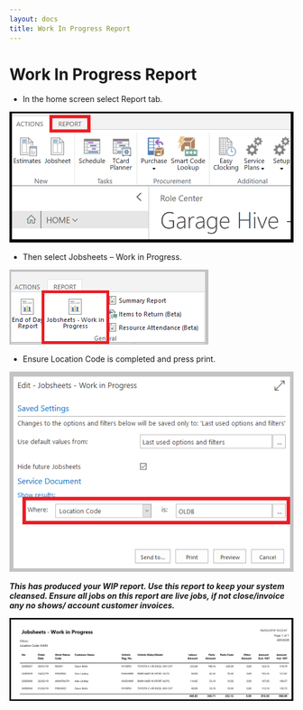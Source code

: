 ```yaml
---
layout: docs
title: Work In Progress Report 
---
```


#   Work In Progress Report 

*   In the home screen select Report tab.

![](media/garagehive-end-of-day1.png)

*   Then select Jobsheets – Work in Progress. 

![](media/garagehive-end-of-day4.png)

*   Ensure Location Code is completed and press print.

![](media/garagehive-end-of-day5.png)

***This has produced your WIP report. Use this report to keep your system cleansed. Ensure all jobs on this report are live jobs, if not close/invoice any no shows/ account customer invoices.***

![](media/garagehive-work-in-progress1.png)
